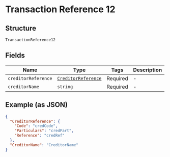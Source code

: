 
# Transaction Reference 12

## Structure

`TransactionReference12`

## Fields

| Name | Type | Tags | Description |
|  --- | --- | --- | --- |
| `creditorReference` | [`CreditorReference`](../../doc/models/creditor-reference.md) | Required | - |
| `creditorName` | `string` | Required | - |

## Example (as JSON)

```json
{
  "CreditorReference": {
    "Code": "credCode",
    "Particulars": "credPart",
    "Reference": "credRef"
  },
  "CreditorName": "CreditorName"
}
```


